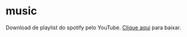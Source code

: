 # music
Download de playlist do spotify pelo YouTube.
[Clique aqui](https://github.com/lvgvspe/music/releases) para baixar.
